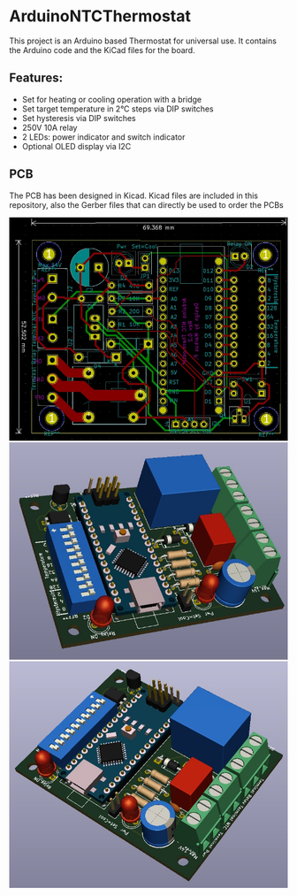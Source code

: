 # ArduinoNTCThermostat
This project is an Arduino based Thermostat for universal use. It contains the Arduino code and the KiCad files for the board.

## Features:
- Set for heating or cooling operation with a bridge
- Set target temperature in 2°C steps via DIP switches
- Set hysteresis via DIP switches
- 250V 10A relay
- 2 LEDs: power indicator and switch indicator
- Optional OLED display via I2C

## PCB
The PCB has been designed in Kicad. Kicad files are included in this repository, also the Gerber files that can directly be used to order the PCBs

![PCB](https://github.com/88markus88/ArduinoNTCThermostat/blob/main/Pictures/ArduinoNTCThermostat%20V0.2%20PCB.jpg)
![PCB](https://github.com/88markus88/ArduinoNTCThermostat/blob/main/Pictures/ArduinoNTCThermostat%20V0.2%203D-1.jpg)
![PCB](https://github.com/88markus88/ArduinoNTCThermostat/blob/main/Pictures/ArduinoNTCThermostat%20V0.2%203D-2.jpg)
